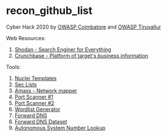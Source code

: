 # recon_github_list
Cyber Hack 2020 by [OWASP Coimbatore](https://github.com/OWASP/www-chapter-coimbatore) and [OWASP Tiruvallur](https://github.com/OWASP/www-chapter-tiruvallur)

Web Resources:

1. [Shodan - Search Enginer for Everything](shodan.io)
2. [Crunchbase - Platform of target's business information](crunchbase.com)

Tools:

1. [Nuclei Templates](https://github.com/projectdiscovery/nuclei-templates)
2. [Sec Lists](https://github.com/danielmiessler/SecLists)
3. [Amass - Network mapper](https://github.com/OWASP/Amass)
4. [Port Scanner #1](https://github.com/projectdiscovery/naabu)
5. [Port Scanner #2](https://github.com/robertdavidgraham/masscan)
6. [Wordlist Generator](https://github.com/pentester-io/commonspeak)
7. [Forward DNS](https://github.com/jimen0/fdns)
8. [Forward DNS Dataset](https://opendata.rapid7.com/sonar.fdns_v2/)
9. [Autonomous System Number Lookup](https://github.com/yassineaboukir/Asnlookup)




